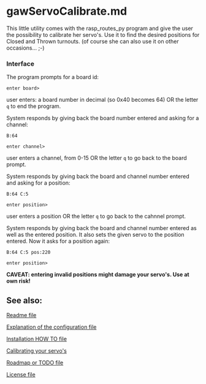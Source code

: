 # gawServoCalibrate.md

This little utility comes with the rasp_routes_py program and give the user the possibility to calibrate her servo's. Use it to find the desired positions for Closed and Thrown turnouts. (of course she can also use it on other occasions... ;-)

### Interface

The program prompts for a board id:

`enter board> `

user enters: a board number in decimal (so 0x40 becomes 64) OR the letter `q` to end the program.

System responds by giving back the board number entered and asking for a channel:

`B:64`

`enter channel> `

user enters a channel, from 0-15 OR the letter `q` to go back to the board prompt.

System responds by giving back the board and channel number entered and asking for a position:

`B:64 C:5`

`enter position> `

user enters a position OR the letter `q` to go back to the cahnnel prompt.

System responds by giving back the board and channel number entered as well as the entered position. It also sets the given servo to the position entered. Now it asks for a position again:

`B:64 C:5 pos:220`

`enter position> `


**CAVEAT: entering invalid positions might damage your servo's. Use at own risk!**


## See also:
[Readme file](./README.md)

[Explanation of the configuration file](./CONFIG.md)

[Installation HOW TO file](./INSTALLATION.md)

[Calibrating your servo's](./gawServoCalibrate.md)

[Roadmap or TODO file](./TODO.md)

[License file](./LICENSE)
